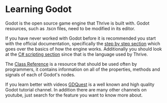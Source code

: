 Learning Godot
==============

Godot is the open source game engine that Thrive is built with.
Godot resources, such as .tscn files, need to be modified
in its editor.

If you have never worked with Godot before it is recommended you
start with the official documentation, specifically the [step by step section](https://docs.godotengine.org/en/stable/getting_started/step_by_step/intro_to_the_editor_interface.html)
which goes over the basics of how the engine works. Additionally you
should look at the [C# scripting section](https://docs.godotengine.org/en/stable/getting_started/scripting/c_sharp/c_sharp_basics.html)
since that is the language used by Thrive.

The [Class Reference](https://docs.godotengine.org/en/stable/classes/index.html)
is a resource that should be used often by programmers, it contains information
on all of the properties, methods and signals of each of Godot's nodes.

If you learn better with videos [GDQuest](https://www.youtube.com/c/Gdquest/videos)
is a well known and high quality Godot tutorial channel. In addition there
are many other channels on youtube, just search for the feature you want to
know more about.
